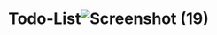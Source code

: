# Todo-List![Screenshot (19)](https://github.com/kratigupta01/To-do-List/assets/117936944/e1cafe77-c73c-42cb-97c3-fb1f830ee96c)

